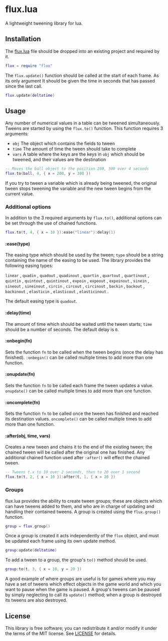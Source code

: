# flux.lua
A lightweight tweening library for lua.

## Installation
The [flux.lua](flux.lua?raw=1) file should be dropped into an existing
project and required by it.
```lua
flux = require "flux"
``` 
The `flux.update()` function should be called at the start of each frame. As
its only argument It should be given the time in seconds that has passed since
the last call.
```lua
flux.update(deltatime)
```

## Usage
Any number of numerical values in a table can be tweened simultaneously. Tweens
are started by using the `flux.to()` function. This function requires 3
arguments:
* `obj` The object which contains the fields to tween
* `time` The amount of time the tween should take to complete
* `vars` A table where the keys are the keys in `obj` which should be tweened,
  and their values are the destination
```lua
-- Moves the ball object to the position 200, 300 over 4 seconds
flux.to(ball, 4, { x = 200, y = 300 })
```
If you try to tween a variable which is already being tweened, the original
tween stops tweening the variable and the new tween begins from the current
value.

### Additional options
In addition to the 3 required arguments by `flux.to()`, additional options
can be set through the use of chained functions.
```lua
flux.to(t, 4, { x = 10 }):ease("linear"):delay(1)
```

#### :ease(type)
The easing type which should be used by the tween; `type` should be a string
containing the name of the easing to be used. The library provides the
following easing types:

  `linear`     ,
  `quadin`     , `quadout`     , `quadinout`     ,
  `quartin`    , `quartout`    , `quartinout`    ,
  `quintin`    , `quintout`    , `quintinout`    , 
  `expoin`     , `expoout`     , `expoinout`     ,
  `sinein`     , `sineout`     , `sineinout`     ,
  `circin`     , `circout`     , `circinout`     ,
  `backin`     , `backout`     , `backinout`     ,
  `elasticin`  , `elasticout`  , `elasticinout`  .

The default easing type is `quadout`.


#### :delay(time)
The amount of time which should be waited until the tween starts; `time` should
be a number of seconds. The default delay is `0`.

#### :onbegin(fn)
Sets the function `fn` to be called when the tween begins (once the delay has
finished). `:onbegin()` can be called multiple times to add more than one
function.

#### :onupdate(fn)
Sets the function `fn` to be called each frame the tween updates a value.
`onupdate()` can be called multiple times to add more than one function.

#### :oncomplete(fn)
Sets the function `fn` to be called once the tween has finished and reached its
destination values. `oncomplete()` can be called multiple times to add more
than one function.

#### :after(obj, time, vars)
Creates a new tween and chains it to the end of the existing tween; the chained
tween will be called after the original one has finished. Any additional
chained function used after `:after()` will effect the chained tween.
```lua
-- Tweens t.x to 10 over 2 seconds, then to 20 over 1 second
flux.to(t, 2, { x = 10 }):after(t, 1, { x = 20 })
```

### Groups
flux.lua provides the ability to create tween groups; these are objects
which can have tweens added to them, and who are in charge of updating and
handling their contained tweens. A group is created using the `flux.group()`
function.
```lua
group = flux.group()
```
Once a group is created it acts independently of the `flux` object, and must
be updated each frame using its own update method.
```lua
group:update(deltatime)
```
To add a tween to a group, the group's `to()` method should be used.
```lua
group:to(t, 3, { x = 10, y = 20 })
```
A good example of where groups are useful is for games where you may have a set
of tweens which effect objects in the game world and which you want to pause
when the game is paused.  A group's tweens can be paused by simply neglecting
to call its `update()` method; when a group is destroyed its tweens are also
destroyed.


## License
This library is free software; you can redistribute it and/or modify it under
the terms of the MIT license. See [LICENSE](LICENSE) for details.

